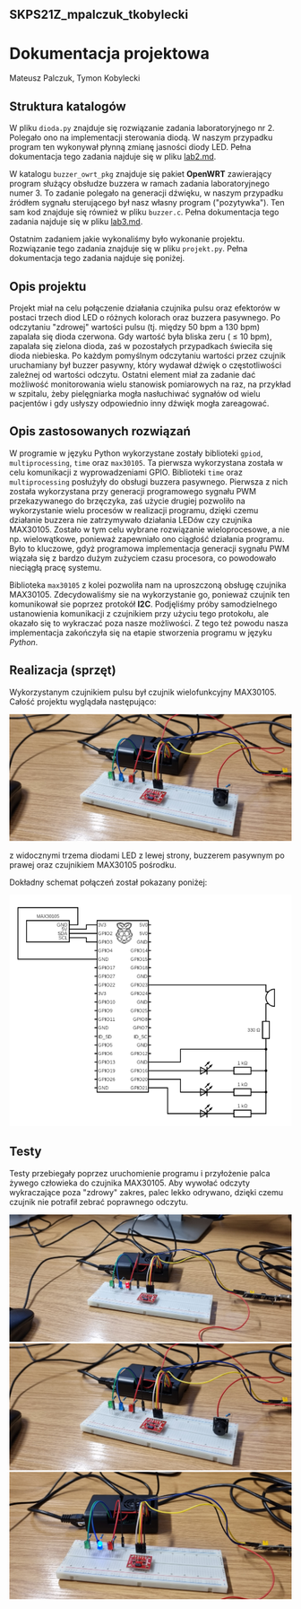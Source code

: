 ## SKPS21Z_mpalczuk_tkobylecki

# Dokumentacja projektowa
Mateusz Palczuk, Tymon Kobylecki

## Struktura katalogów
W pliku `dioda.py` znajduje się rozwiązanie zadania laboratoryjnego nr 2.
Polegało ono na implementacji sterowania diodą.
W naszym przypadku program ten wykonywał płynną zmianę jasności diody LED.
Pełna dokumentacja tego zadania najduje się w pliku [lab2.md](lab2.md).

W katalogu `buzzer_owrt_pkg` znajduje się pakiet **OpenWRT** zawierający program służący obsłudze buzzera w ramach zadania laboratoryjnego numer 3.
To zadanie polegało na generacji dźwięku, w naszym przypadku źródłem sygnału sterującego był nasz własny program ("pozytywka").
Ten sam kod znajduje się również w pliku `buzzer.c`.
Pełna dokumentacja tego zadania najduje się w pliku [lab3.md](lab3.md).

Ostatnim zadaniem jakie wykonaliśmy było wykonanie projektu.
Rozwiązanie tego zadania znajduje się w pliku `projekt.py`.
Pełna dokumentacja tego zadania najduje się poniżej.

## Opis projektu
Projekt miał na celu połączenie działania czujnika pulsu oraz efektorów w postaci trzech diod LED o różnych kolorach oraz buzzera pasywnego.
Po odczytaniu "zdrowej" wartości pulsu (tj. między 50 bpm a 130 bpm) zapalała się dioda czerwona.
Gdy wartość była bliska zeru ( $\leqslant$ 10 bpm), zapalała się zielona dioda, zaś w pozostałych przypadkach świeciła się dioda niebieska.
Po każdym pomyślnym odczytaniu wartości przez czujnik uruchamiany był buzzer pasywny, który wydawał dźwięk o częstotliwości zależnej od wartości odczytu.
Ostatni element miał za zadanie dać możliwość monitorowania wielu stanowisk pomiarowych na raz, na przykład w szpitalu, żeby pielęgniarka mogła nasłuchiwać sygnałów od wielu pacjentów i gdy usłyszy odpowiednio inny dźwięk mogła zareagować.

## Opis zastosowanych rozwiązań
W programie w języku Python wykorzystane zostały biblioteki `gpiod`, `multiprocessing`, `time` oraz `max30105`.
Ta pierwsza wykorzystana została w celu komunikacji z wyprowadzeniami GPIO.
Biblioteki `time` oraz `multiprocessing` posłużyły do obsługi buzzera pasywnego.
Pierwsza z nich została wykorzystana przy generacji programowego sygnału PWM przekazywanego do brzęczyka, zaś użycie drugiej pozwoliło na wykorzystanie wielu procesów w realizacji programu, dzięki czemu działanie buzzera nie zatrzymywało działania LEDów czy czujnika MAX30105.
Zostało w tym celu wybrane rozwiązanie wieloprocesowe, a nie np. wielowątkowe, ponieważ zapewniało ono ciągłość działania programu.
Było to kluczowe, gdyż programowa implementacja generacji sygnału PWM wiązała się z bardzo dużym zużyciem czasu procesora, co powodowało nieciągłą pracę systemu.

Biblioteka `max30105` z kolei pozwoliła nam na uproszczoną obsługę czujnika MAX30105.
Zdecydowaliśmy sie na wykorzystanie go, ponieważ czujnik ten komunikował sie poprzez protokół **I2C**.
Podjęliśmy próby samodzielnego ustanowienia komunikacji z czujnikiem przy użyciu tego protokołu, ale okazało się to wykraczać poza nasze możliwości.
Z tego też powodu nasza implementacja zakończyła się na etapie stworzenia programu w języku *Python*.

## Realizacja (sprzęt)
Wykorzystanym czujnikiem pulsu był czujnik wielofunkcyjny MAX30105.
Całość projektu wyglądała następująco:

![Zdjęcie poglądowe](images/zielona.jpg)

z widocznymi trzema diodami LED z lewej strony, buzzerem pasywnym po prawej oraz czujnikiem MAX30105 pośrodku.

Dokładny schemat połączeń został pokazany poniżej:

![Schemat](images/circuit.png)

## Testy
Testy przebiegały poprzez uruchomienie programu i przyłożenie palca żywego człowieka do czujnika MAX30105. Aby wywołać odczyty wykraczające poza "zdrowy" zakres, palec lekko odrywano, dzięki czemu czujnik nie potrafił zebrać poprawnego odczytu.

![Czerwona dioda](images/czerwona.jpg)
![Zielona dioda](images/zielona.jpg)
![Niebieska dioda](images/niebieska.jpg)

